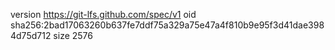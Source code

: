 version https://git-lfs.github.com/spec/v1
oid sha256:2bad17063260b637fe7ddf75a329a75e47a4f810b9e95f3d41dae3984d75d712
size 2576
